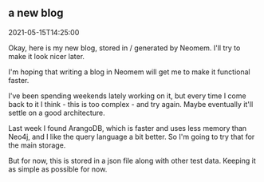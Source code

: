 
## a new blog

2021-05-15T14:25:00


Okay, here is my new blog, stored in / generated by Neomem. I'll try to make it look nicer later.

I'm hoping that writing a blog in Neomem will get me to make it functional faster. 

I've been spending weekends lately working on it, but every time I come back to it I think - this is too complex - and try again. Maybe eventually it'll settle on a good architecture. 

Last week I found ArangoDB, which is faster and uses less memory than Neo4j, and I like the query language a bit better. So I'm going to try that for the main storage.

But for now, this is stored in a json file along with other test data. Keeping it as simple as possible for now.

